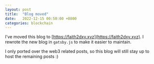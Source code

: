 ```yaml
---
layout: post
title: 	"Blog moved"
date:	2022-12-15 00:50:00 +0800
categories: blockchain
---
```


I've moved this blog to [https://faith2dxy.xyz](https://faith2dxy.xyz). I rewrote the new blog in `gatsby.js` to make it easier to maintain.

I only ported over the web3 related posts, so this blog will still stay up to host the remaining posts :)